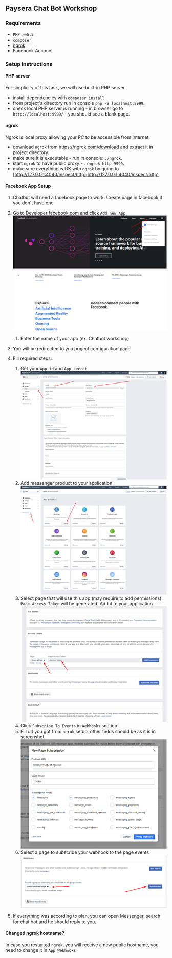 ## Paysera Chat Bot Workshop

### Requirements
 * `PHP >=5.5`
 * `composer`
 * [ngrok](https://ngrok.com/download)
 * Facebook Account
 
### Setup instructions
 
 #### PHP server
 For simplicity of this task, we will use built-in PHP server.
 * install dependencies with `composer install`
 * from project's directory run in console `php -S localhost:9999`.
 * check local PHP server is running - in browser go to `http://localhost:9999/` - you should see a blank page.
 
 #### ngrok
 Ngrok is local proxy allowing your PC to be accessible from Internet.
 * download `ngrok` from https://ngrok.com/download and extract it in project directory.
 * make sure it is executable - run in console: `./ngrok`.
 * start `ngrok` to have public proxy - `./ngrok http 9999`.
 * make sure everything is OK with `ngrok` by going to [http://127.0.0.1:4040/inspect/http](http://127.0.0.1:4040/inspect/http)

 #### Facebook App Setup
 
 1. Chatbot will need a facebook page to work. Create page in facebook if you don't have one 
 1. Go to [Developer facebook.com](https://developers.facebook.com/) and click `Add new App`
  ![](doc/1.png)
    1. Enter the name of your app (ex. Chatbot workshop)

 1. You will be redirected to you project configuration page
 1. Fill required steps: 
    1. Get your `App id` and `App secret` ![](doc/2.png)
    1. Add messenger product to your application ![](doc/3.png)
    1. Select page that will use this app (may require to add permissions). `Page Access Token` will be generated. Add it to your application ![](doc/4.png)
    1. Click `Subscribe To Events` in `Webhooks` section
    1. Fill url you got from `ngrok` setup, other fields should be as it is in screenshot. ![](doc/5.png) 
    1. Select a page to subscribe your webhook to the page events ![](doc/6.png)
 1. If everything was according to plan, you can open Messenger, search for chat bot and he should reply to you.

 #### Changed ngrok hostname?
 In case you restarted `ngrok`, you will receive a new public hostname, you need to change it in `App Webhooks`
